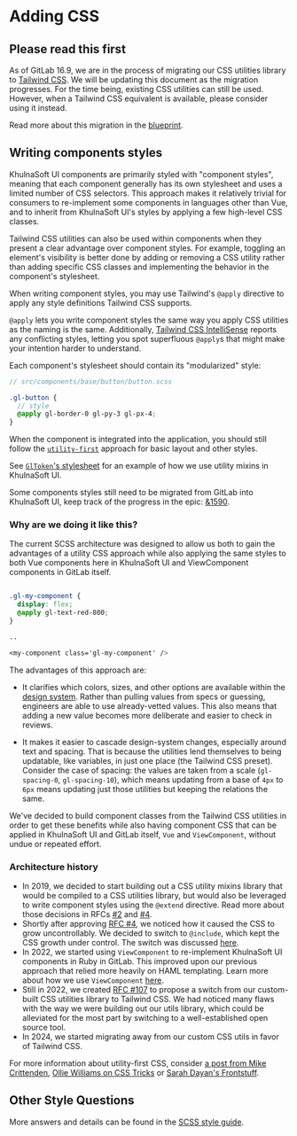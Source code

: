 # Adding CSS

## Please read this first

As of GitLab 16.9, we are in the process of migrating our CSS utilities library to [Tailwind CSS](https://tailwindcss.com/).
We will be updating this document as the migration progresses. For the time being, existing CSS
utilities can still be used. However, when a Tailwind CSS equivalent is available, please consider
using it instead.

Read more about this migration in the [blueprint](https://docs.gitlab.com/ee/architecture/blueprints/tailwindcss/).

## Writing components styles

KhulnaSoft UI components are primarily styled with "component styles", meaning that each component
generally has its own stylesheet and uses a limited number of CSS selectors. This approach makes it
relatively trivial for consumers to re-implement some components in languages other than Vue, and
to inherit from KhulnaSoft UI's styles by applying a few high-level CSS classes.

Tailwind CSS utilities can also be used within components when they present a clear advantage over
component styles. For example, toggling an element's visibility is better done by adding or removing
a CSS utility rather than adding specific CSS classes and implementing the behavior in the
component's stylesheet.

When writing component styles, you may use Tailwind's `@apply` directive to apply any style definitions
Tailwind CSS supports.

`@apply` lets you write component styles the same way you apply CSS utilities as the naming is the same.
Additionally, [Tailwind CSS IntelliSense](https://marketplace.visualstudio.com/items?itemName=bradlc.vscode-tailwindcss)
reports any conflicting styles, letting you spot superfluous `@apply`s that might make your intention
harder to understand.

Each component's stylesheet should contain its "modularized" style:

```scss
// src/components/base/button/button.scss

.gl-button {
  // style
  @apply gl-border-0 gl-py-3 gl-px-4;
}
```

When the component is integrated
into the application, you should still follow the
[`utility-first`](https://docs.gitlab.com/ce/development/fe_guide/style_guide_scss.html#utility-classes)
approach for basic layout and other styles.

See [`GlToken`'s stylesheet](https://gitlab.com/khulnasoft-org/khulnasoft-ui/-/blob/main/src/components/base/token/token.scss)
for an example of how we use utility mixins in KhulnaSoft UI.

Some components styles still need to be migrated from GitLab into KhulnaSoft UI, keep track of the
progress in the epic: [&1590](https://gitlab.com/groups/gitlab-org/-/epics/1590).

### Why are we doing it like this?

The current SCSS architecture was designed to allow us both to gain the advantages of a utility CSS
approach while also applying the same styles to both Vue components here in KhulnaSoft UI and ViewComponent
components in GitLab itself.

```scss

.gl-my-component {
  display: flex;
  @apply gl-text-red-800;
}

..

<my-component class='gl-my-component' />
```

The advantages of this approach are:

- It clarifies which colors, sizes, and other options are available within the
[design system](https://design.khulnasoft.com/). Rather than pulling values from specs or guessing,
engineers are able to use already-vetted values. This also means that adding a new value becomes
more deliberate and easier to check in reviews.

- It makes it easier to cascade design-system changes, especially around text and spacing. That is
because the utilities lend themselves to being updatable, like variables, in just one place
(the Tailwind CSS preset).
Consider the case of spacing: the values are taken from a scale (`gl-spacing-0`, `gl-spacing-10`),
which means updating from a base of `4px` to `6px` means updating just those utilities but keeping the
relations the same.

We've decided to build component classes from the Tailwind CSS utilities in order to
get these benefits while also having component CSS that can be applied in KhulnaSoft UI and GitLab
itself, `Vue` and `ViewComponent`, without undue or repeated effort.

### Architecture history

- In 2019, we decided to start building out a CSS utility mixins library that would be compiled to
  a CSS utilities library, but would also be leveraged to write component styles using the `@extend`
  directive. Read more about those decisions in RFCs [#2](https://gitlab.com/gitlab-org/frontend/rfcs/issues/2)
  and [#4](https://gitlab.com/gitlab-org/frontend/rfcs/issues/4).
- Shortly after approving [RFC #4](https://gitlab.com/gitlab-org/frontend/rfcs/issues/4), we noticed
  how it caused the CSS to grow uncontrollably. We decided to switch to `@include`, which kept the
  CSS growth under control. The switch was discussed [here](https://gitlab.com/khulnasoft-org/khulnasoft-ui/-/merge_requests/623#note_192269009).
- In 2022, we started using `ViewComponent` to re-implement KhulnaSoft UI components in Ruby in GitLab.
  This improved upon our previous approach that relied more heavily on HAML templating. Learn more
  about how we use `ViewComponent` [here](https://docs.gitlab.com/ee/development/fe_guide/view_component.html).
- Still in 2022, we created [RFC #107](https://gitlab.com/gitlab-org/frontend/rfcs/-/issues/107) to propose
  a switch from our custom-built CSS utilities library to Tailwind CSS. We had noticed many flaws with
  the way we were building out our utils library, which could be alleviated for the most part by
  switching to a well-established open source tool.
- In 2024, we started migrating away from our custom CSS utils in favor of Tailwind CSS.

For more information about utility-first CSS, consider [a post from Mike Crittenden](https://critter.blog/2018/06/08/in-defense-of-functional-css/),
[Ollie Williams on CSS Tricks](https://css-tricks.com/growing-popularity-atomic-css/) or
[Sarah Dayan's Frontstuff](https://frontstuff.io/in-defense-of-utility-first-css).

## Other Style Questions

More answers and details can be found in the [SCSS style guide](https://docs.gitlab.com/ee/development/fe_guide/style_guide_scss.html).
